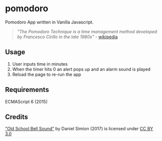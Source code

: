 # pomodoro
Pomodoro App written in Vanilla Javascript. 

> *"The Pomodoro Technique is a time management method developed by Francesco 
> Cirillo in the late 1980s"* - [wikipedia](https://en.wikipedia.org/wiki/Pomodoro_Technique)


## Usage
1. User inputs time in minutes
1. When the timer hits 0 an alert pops up and an alarm sound is played
1. Reload the page to re-run the app

## Requirements
ECMAScript 6 (2015)

## Credits
["Old School Bell Sound"](http://soundbible.com/2185-Old-School-Bell.html) by 
Daniel Simion (2017) is licensed under 
[CC BY 3.0](https://creativecommons.org/licenses/by/3.0/)
